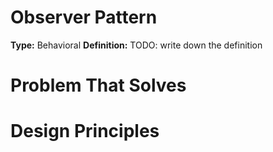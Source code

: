# Observer Pattern
**Type:** Behavioral
**Definition:** TODO: write down the definition

# Problem That Solves

# Design Principles
